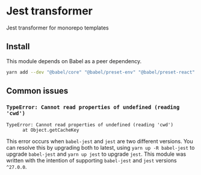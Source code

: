 # Jest transformer

Jest transformer for monorepo templates

## Install

This module depends on Babel as a peer dependency.

```sh
yarn add --dev "@babel/core" "@babel/preset-env" "@babel/preset-react" "@babel/preset-typescript" "@monorepo-template/jest-transformer" babel-jest
```

## Common issues

### `TypeError: Cannot read properties of undefined (reading 'cwd')`

```
TypeError: Cannot read properties of undefined (reading 'cwd')
      at Object.getCacheKey
```

This error occurs when `babel-jest` and `jest` are two different versions. You
can resolve this by upgrading both to latest, using `yarn up -R babel-jest` to
upgrade `babel-jest` and `yarn up jest` to upgrade `jest`. This module was
written with the intention of supporting `babel-jest` and `jest` versions
`^27.0.0`.
